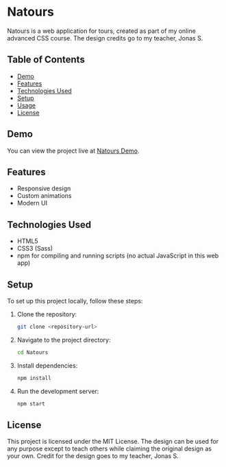 # Natours

Natours is a web application for tours, created as part of my online advanced CSS course. The design credits go to my teacher, Jonas S.

## Table of Contents

- [Demo](#demo)
- [Features](#features)
- [Technologies Used](#technologies-used)
- [Setup](#setup)
- [Usage](#usage)
- [License](#license)

## Demo

You can view the project live at [Natours Demo](https://6698dd514d9f2483913351d8--morgrace-natours.netlify.app/).

## Features

- Responsive design
- Custom animations
- Modern UI

## Technologies Used

- HTML5
- CSS3 (Sass)
- npm for compiling and running scripts (no actual JavaScript in this web app)

## Setup

To set up this project locally, follow these steps:

1. Clone the repository:
    ```sh
    git clone <repository-url>
    ```

2. Navigate to the project directory:
    ```sh
    cd Natours
    ```

3. Install dependencies:
    ```sh
    npm install
    ```

4. Run the development server:
    ```sh
    npm start
    ```

## License

This project is licensed under the MIT License. The design can be used for any purpose except to teach others while claiming the original design as your own. Credit for the design goes to my teacher, Jonas S.

